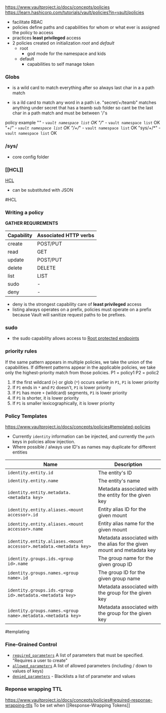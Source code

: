 https://www.vaultproject.io/docs/concepts/policies
https://learn.hashicorp.com/tutorials/vault/policies?in=vault/policies

- facilitate RBAC
- policies define paths and capabilities for whom or what ever is assigned the policy to access
- practices **least privileged** access
- 2 policies created on initialization *root* and *default*
	- root
		- god mode for the namespace and kids
	- default
		- capabilities to self manage token

### Globs
* is a wild card to match everything after so always last char in a a path match
+ is a ild card to match any word in a path i.e. "secret/+/teamb" matches anything under secret that has a teamb sub folder so cant be the last char in a path match and must be between '/'s


policy example
"*" - `vault namespace list` OK
"/*" - `vault namespace list` OK
"+/*" - `vault namespace list` OK
"/+/*" - `vault namespace list` OK
"sys/+/*" - `vault namespace list` OK

### /sys/
- core config folder


### [[HCL]]
[HCL](https://github.com/hashicorp/hcl)
- can be substituted with JSON


#HCL


### Writing a policy
**GATHER REQUIREMENTS**

Capability | Associated HTTP verbs
-----|-----
create | POST/PUT
read | GET
update | POST/PUT
delete | DELETE
list | LIST
sudo | \-
deny | \-

- deny is the strongest capability care of **least privileged** access 
- listing always operates on a prefix, policies must operate on a prefix because Vault will sanitize request paths to be prefixes.

### sudo
- the sudo capability allows access to [Root protected endpoints](https://learn.hashicorp.com/tutorials/vault/policies?in=vault/policies#root-protected-api-endpoints)

### priority rules
If the same pattern appears in multiple policies, we take the union of the capabilities. If different patterns appear in the applicable policies, we take only the highest-priority match from those policies.
P1 = policy1 P2 = polic2
1.  If the first wildcard (`+`) or glob (`*`) occurs earlier in `P1`, `P1` is lower priority
2.  If `P1` ends in `*` and `P2` doesn't, `P1` is lower priority
3.  If `P1` has more `+` (wildcard) segments, `P1` is lower priority
4.  If `P1` is shorter, it is lower priority
5.  If `P1` is smaller lexicographically, it is lower priority


### Policy Templates
https://www.vaultproject.io/docs/concepts/policies#templated-policies
- Currently `identity` information can be injected, and currently the `path` keys in policies allow injection.
- Where possible / always use ID's as names may duplicate for different entities

Name | Description
-----|-----
`identity.entity.id` | The entity's ID
`identity.entity.name` | The entity's name
`identity.entity.metadata.<metadata key>` | Metadata associated with the entity for the given key
`identity.entity.aliases.<mount accessor>.id` | Entity alias ID for the given mount
`identity.entity.aliases.<mount accessor>.name` | Entity alias name for the given mount
`identity.entity.aliases.<mount accessor>.metadata.<metadata key>` | Metadata associated with the alias for the given mount and metadata key
`identity.groups.ids.<group id>.name` | The group name for the given group ID
`identity.groups.names.<group name>.id` | The group ID for the given group name
`identity.groups.ids.<group id>.metadata.<metadata key>` | Metadata associated with the group for the given key
`identity.groups.names.<group name>.metadata.<metadata key>` | Metadata associated with the group for the given key

#templating 

### Fine-Grained Control
- [`required_parameters`](https://www.vaultproject.io/docs/concepts/policies#required_parameters) A list of parameters that must be specified. "Requires a user to create"
-  [`allowed_parameters`](https://www.vaultproject.io/docs/concepts/policies#allowed_parameters) A list of allowed parameters (including / down to values of keys)
- [`denied_parameters`](https://www.vaultproject.io/docs/concepts/policies#denied_parameters) \- Blacklists a list of parameter and values


### Reponse wrapping TTL
https://www.vaultproject.io/docs/concepts/policies#required-response-wrapping-ttls
To be set when [[Response-Wrapping Tokens]]
